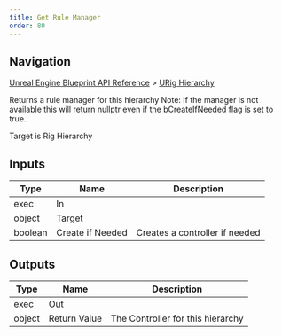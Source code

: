 ```yaml
---
title: Get Rule Manager
order: 80
---
```

## Navigation

[Unreal Engine Blueprint API Reference](https://dev.epicgames.com/documentation/en-us/unreal-engine/BlueprintAPI) > [URig Hierarchy](https://dev.epicgames.com/documentation/en-us/unreal-engine/BlueprintAPI/URigHierarchy)

Returns a rule manager for this hierarchy
Note: If the manager is not available this will return nullptr
even if the bCreateIfNeeded flag is set to true.

Target is Rig Hierarchy

## Inputs

| Type | Name | Description |
| --- | --- | --- |
| exec | In |  |
| object | Target |  |
| boolean | Create if Needed | Creates a controller if needed |

## Outputs

| Type | Name | Description |
| --- | --- | --- |
| exec | Out |  |
| object | Return Value | The Controller for this hierarchy |
